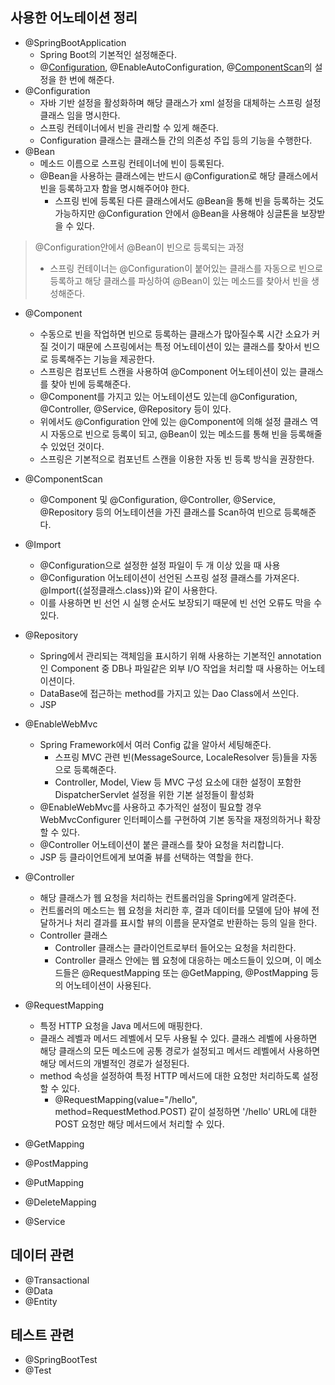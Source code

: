 ## 사용한 어노테이션 정리
- @SpringBootApplication
    - Spring Boot의 기본적인 설정해준다.
    - @[Configuration](https://www.notion.so/Spring-Spring-Annotation-c721a9d479be4c62b22f31d894c2f89b?pvs=21), @EnableAutoConfiguration, @[ComponentScan](https://www.notion.so/Spring-Spring-Annotation-c721a9d479be4c62b22f31d894c2f89b?pvs=21)의 설정을 한 번에 해준다.
- @Configuration
    - 자바 기반 설정을 활성화하며 해당 클래스가 xml 설정을 대체하는 스프링 설정 클래스 임을 명시한다.
    - 스프링 컨테이너에서 빈을 관리할 수 있게 해준다.
    - Configuration 클래스는 클래스들 간의 의존성 주입 등의 기능을 수행한다.
- @Bean
    - 메소드 이름으로 스프링 컨테이너에 빈이 등록된다.
    - @Bean을 사용하는 클래스에는 반드시 @Configuration로 해당 클래스에서 빈을 등록하고자 함을 명시해주어야 한다.
        - 스프링 빈에 등록된 다른 클래스에서도 @Bean을 통해 빈을 등록하는 것도 가능하지만 @Configuration 안에서 @Bean을 사용해야 싱글톤을 보장받을 수 있다.

> @Configuration안에서 @Bean이 빈으로 등록되는 과정
> 
> - 스프링 컨테이너는 @Configuration이 붙어있는 클래스를 자동으로 빈으로 등록하고 해당 클래스를 파싱하여 @Bean이 있는 메소드를 찾아서 빈을 생성해준다.
- @Component
    - 수동으로 빈을 작업하면 빈으로 등록하는 클래스가 많아질수록 시간 소요가 커질 것이기 때문에 스프링에서는 특정 어노테이션이 있는 클래스를 찾아서 빈으로 등록해주는 기능을 제공한다.
    - 스프링은 컴포넌트 스캔을 사용하여 @Component 어노테이션이 있는 클래스를 찾아 빈에 등록해준다.
    - @Component를 가지고 있는 어노테이션도 있는데 @Configuration, @Controller, @Service, @Repository 등이 있다.
    - 위에서도 @Configuration 안에 있는 @Component에 의해 설정 클래스 역시 자동으로 빈으로 등록이 되고, @Bean이 있는 메소드를 통해 빈을 등록해줄 수 있었던 것이다.
    - 스프링은 기본적으로 컴포넌트 스캔을 이용한 자동 빈 등록 방식을 권장한다.
- @ComponentScan
    - @Component 및 @Configuration, @Controller, @Service, @Repository 등의 어노테이션을 가진 클래스를 Scan하여 빈으로 등록해준다.
- @Import
    - @Configuration으로 설정한 설정 파일이 두 개 이상 있을 때 사용
    - @Configuration 어노테이션이 선언된 스프링 설정 클래스를 가져온다. @Import({설정클래스.class})와 같이 사용한다.
    - 이를 사용하면 빈 선언 시 실행 순서도 보장되기 때문에 빈 선언 오류도 막을 수 있다.
- @Repository
    - Spring에서 관리되는 객체임을 표시하기 위해 사용하는 기본적인 annotation인 Component 중 DB나 파일같은 외부 I/O 작업을 처리할 때 사용하는 어노테이션이다.
    - DataBase에 접근하는 method를 가지고 있는 Dao Class에서 쓰인다.
    - JSP
- @EnableWebMvc
    - Spring Framework에서 여러 Config 값을 알아서 세팅해준다.
        - 스프링 MVC 관련 빈(MessageSource, LocaleResolver 등)들을 자동으로 등록해준다.
        - Controller, Model, View 등 MVC 구성 요소에 대한 설정이 포함한 DispatcherServlet 설정을 위한 기본 설정들이 활성화
    - @EnableWebMvc를 사용하고 추가적인 설정이 필요할 경우 WebMvcConfigurer 인터페이스를 구현하여 기본 동작을 재정의하거나 확장할 수 있다.
    - @Controller 어노테이션이 붙은 클래스를 찾아 요청을 처리합니다.
    - JSP 등 클라이언트에게 보여줄 뷰를 선택하는 역할을 한다.
- @Controller
    - 해당 클래스가 웹 요청을 처리하는 컨트롤러임을 Spring에게 알려준다.
    - 컨트롤러의 메소드는 웹 요청을 처리한 후, 결과 데이터를 모델에 담아 뷰에 전달하거나 처리 결과를 표시할 뷰의 이름을 문자열로 반환하는 등의 일을 한다.
    - Controller 클래스
        - Controller 클래스는 클라이언트로부터 들어오는 요청을 처리한다.
        - Controller 클래스 안에는 웹 요청에 대응하는 메소드들이 있으며, 이 메소드들은 @RequestMapping 또는 @GetMapping, @PostMapping 등의 어노테이션이 사용된다.
    
- @RequestMapping
    - 특정 HTTP 요청을 Java 메서드에 매핑한다.
    - 클래스 레벨과 메서드 레벨에서 모두 사용될 수 있다. 클래스 레벨에 사용하면 해당 클래스의 모든 메소드에 공통 경로가 설정되고 메서드 레벨에서 사용하면 해당 메서드의 개별적인 경로가 설정된다.
    - method 속성을 설정하여 특정 HTTP 메서드에 대한 요청만 처리하도록 설정할 수 있다.
        - @RequestMapping(value="/hello", method=RequestMethod.POST) 같이 설정하면 '/hello' URL에 대한 POST 요청만 해당 메서드에서 처리할 수 있다.
- @GetMapping
- @PostMapping
- @PutMapping
- @DeleteMapping
- @Service

## 데이터 관련

- @Transactional
- @Data
- @Entity

## 테스트 관련

- @SpringBootTest
- @Test
